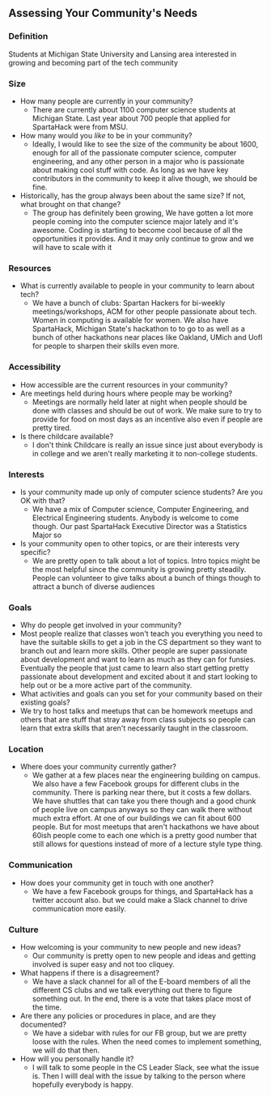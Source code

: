 ## Assessing Your Community's Needs

### Definition
Students at Michigan State University and Lansing area interested in growing and becoming part of the tech community

### Size
- How many people are currently in your community?
  - There are currently about 1100 computer science students at Michigan State. Last year about 700 people that applied for       SpartaHack were from MSU. 
- How many would you _like_ to be in your community?
  - Ideally, I would like to see the size of the community be about 1600, enough for all of the passionate computer science,       computer engineering, and any other person in a major who is passionate about making cool stuff with code. As long as we       have key contributors in the community to keep it alive though, we should be fine.
- Historically, has the group always been about the same size? If not, what brought on that change?
  - The group has definitely been growing, We have gotten a lot more people coming into the computer science major lately and     it's awesome. Coding is starting to become cool because of all the opportunities it provides. And it may only continue to     grow and we will have to scale with it 

### Resources
- What is currently available to people in your community to learn about tech?
  - We have a bunch of clubs: Spartan Hackers for bi-weekly meetings/workshops, ACM for other people passionate about tech.    Women in computing is available for women. We also have SpartaHack, Michigan State's hackathon to to go to as well as a bunch of other hackathons near places like Oakland, UMich and UofI for people to sharpen their skills even more. 

### Accessibility
- How accessible are the current resources in your community?
- Are meetings held during hours where people may be working?
  - Meetings are normally held later at night when people should be done with classes and should be out of work. We make sure to try to provide for food on most days as an incentive also even if people are pretty tired. 
- Is there childcare available?
  - I don't think Childcare is really an issue since just about everybody is in college and we aren't really marketing it to non-college students. 

### Interests
- Is your community made up only of computer science students? Are you OK with that?
  - We have a mix of Computer science, Computer Engineering, and Electrical Engineering students. Anybody is welcome to come though. Our past SpartaHack Executive Director was a Statistics Major so 
- Is your community open to other topics, or are their interests very specific?
  - We are pretty open to talk about a lot of topics. Intro topics might be the most helpful since the community is growing pretty steadily. People can volunteer to give talks about a bunch of things though to attract a bunch of diverse audiences

### Goals
- Why do people get involved in your community?
 - Most people realize that classes won't teach you everything you need to have the suitable skills to get a job in the CS department so they want to branch out and learn more skills. Other people are super passionate about development and want to learn as much as they can for funsies. Eventually the people that just came to learn also start getting pretty passionate about development and excited about it and start looking to help out or be a more active part of the community.
- What activities and goals can you set for your community based on their existing goals?
 - We try to host talks and meetups that can be homework meetups and others that are stuff that stray away from class subjects so people can learn that extra skills that aren't necessarily taught in the classroom. 

### Location
- Where does your community currently gather?
  - We gather at a few places near the engineering building on campus. We also have a few Facebook groups for different clubs in the community. There is parking near there, but it costs a few dollars. We have shuttles that can take you there though and a good chunk of people live on campus anyways so they can walk there without much extra effort. At one of our buildings we can fit about 600 people. But for most meetups that aren't hackathons we have about 60ish people come to each one which is a pretty good number that still allows for questions instead of more of a lecture style type thing.


### Communication
- How does your community get in touch with one another?
  - We have a few Facebook groups for things, and SpartaHack has a twitter account also. but we could make a Slack channel to drive communication more easily.  

### Culture
- How welcoming is your community to new people and new ideas?
  - Our community is pretty open to new people and ideas and getting involved is super easy and not too cliquey.
- What happens if there is a disagreement?
  - We have a slack channel for all of the E-board members of all the different CS clubs and we talk everything out there to figure something out. In the end, there is a vote that takes place most of the time. 
- Are there any policies or procedures in place, and are they documented?
  - We have a sidebar with rules for our FB group, but we are pretty loose with the rules. When the need comes to implement something, we will do that then.
- How will you personally handle it?
  - I will talk to some people in the CS Leader Slack, see what the issue is. Then I willl deal with the issue by talking to the person where hopefully everybody is happy.
